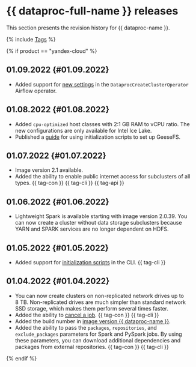 # {{ dataproc-full-name }} releases

This section presents the revision history for {{ dataproc-name }}.

{% include [Tags](../../_includes/mdb/release-notes-tags.md) %}

{% if product == "yandex-cloud" %}

## 01.09.2022 {#01.09.2022}

* Added support for [new settings](https://github.com/apache/airflow/pull/25158) in the `DataprocCreateClusterOperator` Airflow operator.

## 01.08.2022 {#01.08.2022}

* Added `cpu-optimized` host classes with 2:1 GB RAM to vCPU ratio. The new configurations are only available for Intel Ice Lake.
* Published a [guide](../tutorials/geesefs-init-actions.md) for using initialization scripts to set up GeeseFS.

## 01.07.2022 {#01.07.2022}

* Image version 2.1 available.
* Added the ability to enable public internet access for subclusters of all types. {{ tag-con }} {{ tag-cli }} {{ tag-api }}

## 01.06.2022 {#01.06.2022}

* Lightweight Spark is available starting with image version 2.0.39. You can now create a cluster without data storage subclusters because YARN and SPARK services are no longer dependent on HDFS.

## 01.05.2022 {#01.05.2022}

* Added support for [initialization scripts](../concepts/init-action.md) in the CLI. {{ tag-cli }}

## 01.04.2022 {#01.04.2022}

* You can now create clusters on non-replicated network drives up to 8 TB. Non-replicated drives are much simpler than standard network SSD storage, which makes them perform several times faster.
* Added the ability to [cancel a job](../operations/jobs-spark#cancel). {{ tag-con }} {{ tag-cli }}
* Added the build number in [image version {{ dataproc-name }}](../concepts/environment.md).
* Added the ability to pass the `packages`, `repositories`, and `exclude_packages` parameters for Spark and PySpark jobs. By using these parameters, you can download additional dependencies and packages from external repositories. {{ tag-con }} {{ tag-cli }}

{% endif %}
